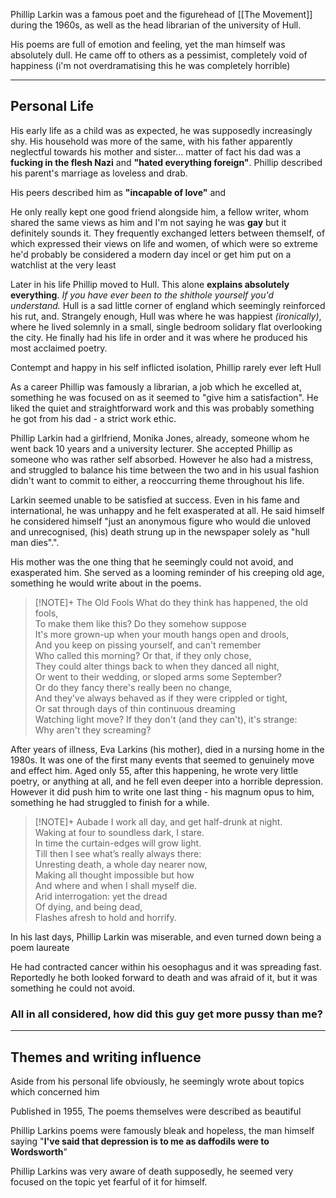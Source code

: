

Phillip Larkin was a famous poet and the figurehead of [[The Movement]] during the 1960s, as well as the head librarian of the university of Hull.


His poems are full of emotion and feeling, yet the man himself was absolutely dull. He came off to others as a pessimist, completely void of happiness (i'm not overdramatising this he was completely horrible)


-----
## Personal Life

His early life as a child was as expected, he was supposedly increasingly shy. His household was more of the same, with his father apparently neglectful towards his mother and sister... matter of fact his dad was a **fucking in the flesh Nazi** and **"hated everything foreign"**. Phillip described his parent's marriage as loveless and drab.

His peers described him as **"incapable of love"** and 

He only really kept one good friend alongside him, a fellow writer, whom shared the same views as him and I'm not saying he was **gay** but it definitely sounds it. They frequently exchanged letters between themself, of which expressed their views on life and women, of which were so extreme he'd probably be considered a modern day incel or get him put on a watchlist at the very least


Later in his life Phillip moved to Hull. This alone **explains absolutely everything**. *If you have ever been to the shithole yourself you'd understand.*  Hull is a sad little corner of england which seemingly reinforced his rut, and. Strangely enough, Hull was where he was happiest *(ironically)*, where he lived solemnly in a small, single bedroom solidary flat overlooking the city. He finally had his life in order and it was where he produced his most acclaimed poetry.

Contempt and happy in his self inflicted isolation, Phillip rarely ever left Hull

As a career Phillip was famously a librarian, a job which he excelled at, something he was focused on as it seemed to "give him a satisfaction". He liked the quiet and straightforward work and this was probably something he got from his dad - a strict work ethic.

Phillip Larkin had a girlfriend, Monika Jones, already, someone whom he went back 10 years and a university lecturer. She accepted Phillip as someone who was rather self absorbed.
However he also had a mistress, and struggled to balance his time between the two and in his usual fashion didn't want to commit to either, a reoccurring theme throughout his life.

Larkin seemed unable to be satisfied at success. Even in his fame and international, he was unhappy and he felt exasperated at all. He said himself he considered himself "just an anonymous figure who would die unloved and unrecognised, (his) death strung up in the newspaper solely as "hull man dies".".

His mother was the one thing that he seemingly could not avoid, and exasperated him. She served as a looming reminder of his creeping old age, something he would write about in the poems.


> [!NOTE]+ The Old Fools
> What do they think has happened, the old fools,  
To make them like this? Do they somehow suppose  
It's more grown-up when your mouth hangs open and drools,  
And you keep on pissing yourself, and can't remember  
Who called this morning? Or that, if they only chose,  
They could alter things back to when they danced all night,  
Or went to their wedding, or sloped arms some September?  
Or do they fancy there's really been no change,  
And they've always behaved as if they were crippled or tight,  
Or sat through days of thin continuous dreaming  
Watching light move? If they don't (and they can't), it's strange:  
Why aren't they screaming?

After years of illness, Eva Larkins (his mother), died in a nursing home in the 1980s. It was one of the first many events that seemed to genuinely move and effect him. Aged only 55, after this happening, he wrote very little poetry, or anything at all, and he fell even deeper into a horrible depression.
However it did push him to write one last thing - his magnum opus to him, something he had struggled to finish for a while.


> [!NOTE]+ Aubade
> I work all day, and get half-drunk at night.     
Waking at four to soundless dark, I stare.     
In time the curtain-edges will grow light.     
Till then I see what’s really always there:     
Unresting death, a whole day nearer now,     
Making all thought impossible but how     
And where and when I shall myself die.     
Arid interrogation: yet the dread  
Of dying, and being dead,  
Flashes afresh to hold and horrify.

In his last days, Phillip Larkin was miserable, and even turned down being a poem laureate

He had contracted cancer within his oesophagus and it was spreading fast. Reportedly he both looked forward to death and was afraid of it, but it was something he could not avoid.
### All in all considered, how did this guy get more pussy than me?

-----
## Themes and writing influence
Aside from his personal life obviously, he seemingly wrote about topics which concerned him

Published in 1955, 
The poems themselves were described as beautiful 

Phillip Larkins poems were famously bleak and hopeless, the man himself saying "**I've said that depression is to me as daffodils were to Wordsworth**"

Phillip Larkins was very aware of death supposedly, he seemed very focused on the topic yet fearful of it for himself.
